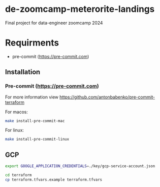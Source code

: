 # de-zoomcamp-meterorite-landings
Final project for data-engineer zoomcamp 2024


# Requirments
* pre-commit (https://pre-commit.com)


## Installation

### Pre-commit (https://pre-commit.com)
For more information view https://github.com/antonbabenko/pre-commit-terraform

For macos:
```bash
make install-pre-commit-mac
```

For linux:
```bash
make install-pre-commit-linux
```


## GCP
```bash
export GOOGLE_APPLICATION_CREDENTIALS=./key/gcp-service-account.json
```


```bash
cd terraform
cp terraform.tfvars.example terraform.tfvars
```
